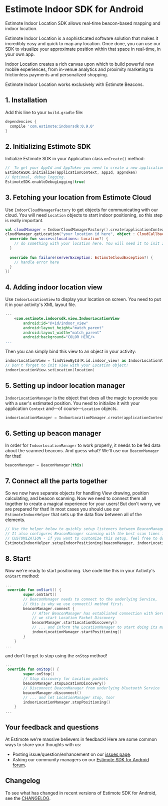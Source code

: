 # Estimote Indoor SDK for Android

Estimote Indoor Location SDK allows real-time beacon-based mapping and indoor location.

Estimote Indoor Location is a sophisticated software solution that makes it incredibly easy and quick to map any location. Once done, you can use our SDK to visualize your approximate position within that space in real-time, in your own app.

Indoor Location creates a rich canvas upon which to build powerful new mobile experiences, from in-venue analytics and proximity marketing to frictionless payments and personalized shopping.

Estimote Indoor Location works exclusively with Estimote Beacons.


## 1. Installation

Add this line to your `build.gradle` file:

```gradle
dependencies {
  compile 'com.estimote:indoorsdk:0.9.0'
}
```

## 2. Initializing Estimote SDK

Initialize Estimote SDK in your Application class `onCreate()` method:

```Kotlin
//  To get your AppId and AppToken you need to create a new application in Estimote Cloud.
EstimoteSDK.initialize(applicationContext, appId, appToken)
// Optional, debug logging.
EstimoteSDK.enableDebugLogging(true)
```

## 3. Fetching your location from Estimote Cloud

Use `IndoorCloudManagerFactory` to get objects for communicating with our cloud.
You will need `Location` objects to start indoor positioning, so this step is really important.

```Kotlin
val cloudManager = IndoorCloudManagerFactory().create(applicationContext)
cloudManager.getLocation("your location id here", object : CloudCallback<Location> {
  override fun success(locations: Location?) {
    // do something with your location here. You will need it to init IndoorManager and IndoorView           
  }
  
  override fun failure(serverException: EstimoteCloudException?) {
    // handle error here             
  }
})
```

## 4. Adding indoor location view

Use `IndoorLocationView` to display your location on screen. You need to put it in your activity's XML layout file.

```xml
...
    <com.estimote.indoorsdk.view.IndoorLocationView
        android:id="@+id/indoor_view"
        android:layout_height="match_parent"
        android:layout_width="match_parent"
        android:background="COLOR HERE/>
...
```
Then you can simply bind this view to an object in your activity:
```Kotlin
indoorLocationView = findViewById(R.id.indoor_view) as IndoorLocationView
// Don't forget to init view with your Location object!
indoorLocationView.setLocation(location)
```
## 5. Setting up indoor location manager
`IndoorLocationManager` is the object that does all the magic to provide you with a user's estimated position.
You need to initialize it with your application `Context` and—of course—`Location` objects.
```Kotlin
indoorLocationManager = IndoorLocationManager.create(applicationContext, mLocation)
```

## 6. Setting up beacon manager
In order for `IndoorLocationManager` to work properly, it needs to be fed data about the scanned beacons. And guess what? We'll use our `BeaconManager` for that!
```Kotlin
beaconManager = BeaconManager(this)
```

## 7. Connect all the parts together
So we now have separate objects for handling View drawing, position calculating, and beacon scanning. 
Now we need to connect them all together to create a magical experience for your users!
But don't worry, we are prepared for that! In most cases you should use our `EstimoteIndoorHelper` that sets up the data flow between all of the elements.
```Kotlin
// Use the helper below to quickly setup listeners between BeaconManager -> LocationManager -> LocationView
// It also configures BeaconManager scanning with the best scan times for indoor positioning.
// CUSTOMIZATION - if you want to customize this setup, feel free to do it manually.
EstimoteIndoorHelper.setupIndoorPositioning(beaconManager, indoorLocationManager, indoorLocationView)
```

## 8. Start!
Now we're ready to start positioning. Use code like this in your Activity's `onStart` method:
```Kotlin
...
 override fun onStart() {
        super.onStart()
        // BeaconManager needs to connect to the underlying Service,
        // this is why we use connect() method first.
        beaconManager.connect {
            // After BeaconManager has established connection with Service, 
            // we start Location Packet Discovery
            beaconManager.startLocationDiscovery()
            // ... and inform the LocationManager to start doing its magic :)
            indoorLocationManager.startPositioning()
        }
    }
...
```
and don't forget to stop using the `onStop` method!
```Kotlin
...
 override fun onStop() {
        super.onStop()
        // Stop discovery for Location packets
        beaconManager.stopLocationDiscovery()
        // Disconnect BeaconManager from underlying bluetooth Service
        beaconManager.disconnect()
        // ... and let LocationManager stop, too!
        indoorLocationManager.stopPositioning()
    }
...
```
## Your feedback and questions
At Estimote we're massive believers in feedback! Here are some common ways to share your thoughts with us:
  - Posting issue/question/enhancement on our [issues page](https://github.com/Estimote/Android-indoor-SDK/issues).
  - Asking our community managers on our [Estimote SDK for Android forum](https://forums.estimote.com/c/android-sdk).

## Changelog
To see what has changed in recent versions of Estimote SDK for Android, see the [CHANGELOG](CHANGELOG.md).
